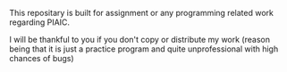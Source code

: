 This repositary is built for assignment or any programming related work regarding PIAIC.

I will be thankful to you if you don't copy or distribute my work (reason being that it is just a practice program and quite unprofessional with high chances of bugs)

